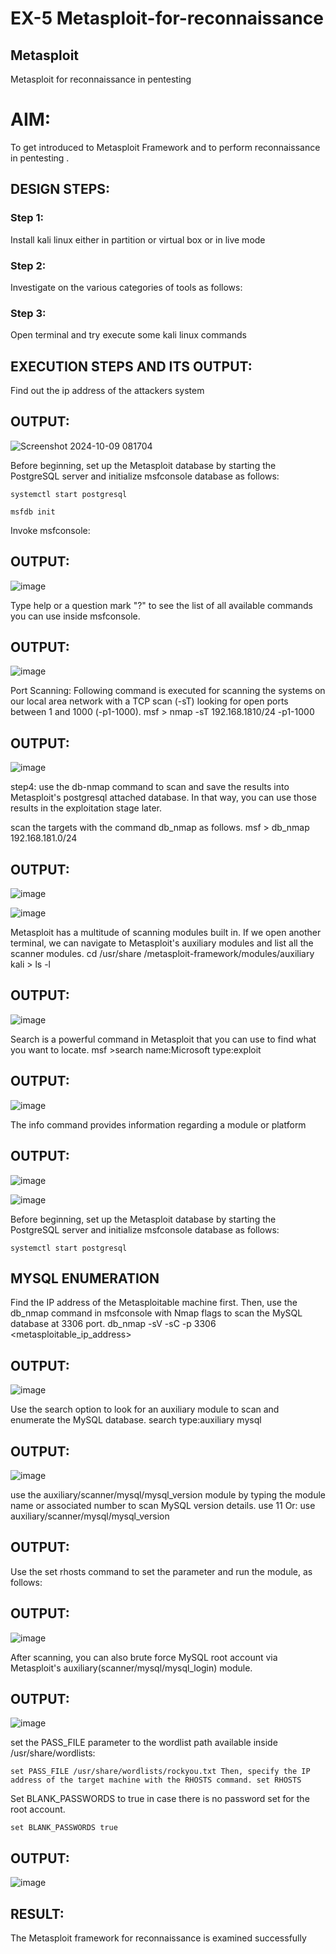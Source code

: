 # EX-5 Metasploit-for-reconnaissance
## Metasploit
Metasploit for reconnaissance in pentesting

# AIM:

To get introduced to Metasploit Framework and to  perform reconnaissance  in pentesting .

## DESIGN STEPS:

### Step 1:

Install kali linux either in partition or virtual box or in live mode

### Step 2:

Investigate on the various categories of tools as follows:

### Step 3:

Open terminal and try execute some kali linux commands

## EXECUTION STEPS AND ITS OUTPUT:

Find out the ip address of the attackers system

## OUTPUT:

![Screenshot 2024-10-09 081704](https://github.com/user-attachments/assets/d013af5b-1e00-44b9-a974-78a9d85ff20c)

Before beginning, set up the Metasploit database by starting the PostgreSQL server and initialize msfconsole database as follows:

```
systemctl start postgresql

msfdb init
```

Invoke msfconsole:

## OUTPUT:

![image](https://github.com/user-attachments/assets/22c4481d-b8a4-49e0-aeed-cfa958815c11)

Type help or a question mark "?" to see the list of all available commands you can use inside msfconsole.
## OUTPUT:
![image](https://github.com/user-attachments/assets/3bde6bd3-2e3a-4831-8f4d-faa3ed29ee6c)

Port Scanning: Following command is executed for scanning the systems on our local area network with a TCP scan (-sT) looking for open ports between 1 and 1000 (-p1-1000). msf > nmap -sT 192.168.1810/24 -p1-1000

## OUTPUT:
![image](https://github.com/user-attachments/assets/07371d29-823c-4a15-8448-3973af8837d5)

step4: use the db-nmap command to scan and save the results into Metasploit's postgresql attached database. In that way, you can use those results in the exploitation stage later.

scan the targets with the command db_nmap as follows. msf > db_nmap 192.168.181.0/24

## OUTPUT:

![image](https://github.com/user-attachments/assets/351d8eb6-42d4-4703-a9a3-09032d8a450e)

![image](https://github.com/user-attachments/assets/620576c2-423f-4c42-9624-281ef841821d)

Metasploit has a multitude of scanning modules built in. If we open another terminal, we can navigate to Metasploit's auxiliary modules and list all the scanner modules. cd /usr/share /metasploit-framework/modules/auxiliary kali > ls -l

## OUTPUT:
![image](https://github.com/user-attachments/assets/effce39e-cfc5-4de6-add8-2a990edb0b34)

Search is a powerful command in Metasploit that you can use to find what you want to locate. msf >search name:Microsoft type:exploit

## OUTPUT:
![image](https://github.com/user-attachments/assets/462d3f3e-8130-48f9-9cda-3fd738416303)

The info command provides information regarding a module or platform
## OUTPUT:
![image](https://github.com/user-attachments/assets/8ca3da14-2d01-4b05-bf33-782b354ddb5c)

![image](https://github.com/user-attachments/assets/00525a0b-767f-4c16-b175-7e62b4c8ead4)

Before beginning, set up the Metasploit database by starting the PostgreSQL server and initialize msfconsole database as follows:
```
systemctl start postgresql
```
## MYSQL ENUMERATION
Find the IP address of the Metasploitable machine first. Then, use the db_nmap command in msfconsole with Nmap flags to scan the MySQL database at 3306 port. db_nmap -sV -sC -p 3306 <metasploitable_ip_address>

## OUTPUT:
![image](https://github.com/user-attachments/assets/18c1291c-8970-4a4a-a6c1-5288294f20b0)

Use the search option to look for an auxiliary module to scan and enumerate the MySQL database. search type:auxiliary mysql

## OUTPUT:
![image](https://github.com/user-attachments/assets/3c670fbe-5718-4b35-b6b0-d995b5acea26)

use the auxiliary/scanner/mysql/mysql_version module by typing the module name or associated number to scan MySQL version details. use 11 Or: use auxiliary/scanner/mysql/mysql_version

## OUTPUT:




Use the set rhosts command to set the parameter and run the module, as follows:

## OUTPUT:

![image](https://github.com/user-attachments/assets/6ed571eb-7588-4eea-92c5-e78068455372)

After scanning, you can also brute force MySQL root account via Metasploit's auxiliary(scanner/mysql/mysql_login) module.
## OUTPUT:
![image](https://github.com/user-attachments/assets/6a837a6a-4dab-404d-b4a4-a9fab286c7ce)


set the PASS_FILE parameter to the wordlist path available inside /usr/share/wordlists:
```
set PASS_FILE /usr/share/wordlists/rockyou.txt Then, specify the IP address of the target machine with the RHOSTS command. set RHOSTS
```
Set BLANK_PASSWORDS to true in case there is no password set for the root account.
```
set BLANK_PASSWORDS true
```

## OUTPUT:
![image](https://github.com/user-attachments/assets/acb336fc-4f10-4a89-aa8e-004163937dfb)

## RESULT:
The Metasploit framework for reconnaissance is  examined successfully
